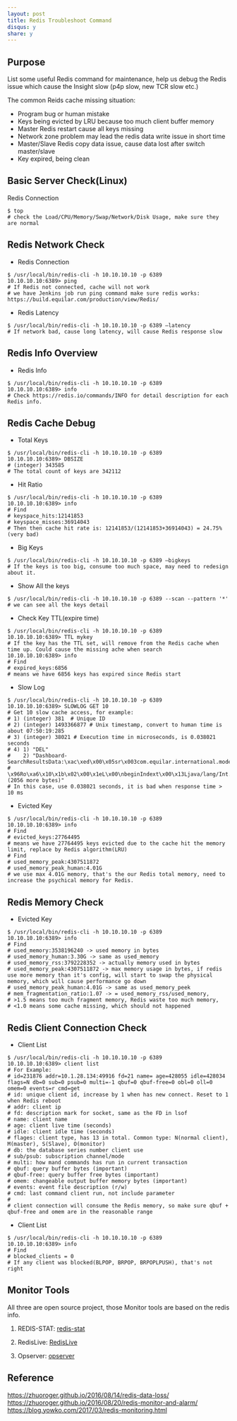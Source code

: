 ```yaml
---
layout: post
title: Redis Troubleshoot Command
disqus: y
share: y
---
```


Purpose
-------------------------
List some useful Redis command for maintenance, help us debug the Redis issue which cause the Insight slow (p4p slow, new TCR slow etc.)

The common Reids cache missing situation:
+ Program bug or human mistake
+ Keys being evicted by LRU because too much client buffer memory
+ Master Redis restart cause all keys missing
+ Network zone problem may lead the redis data write issue in short time
+ Master/Slave Redis copy data issue, cause data lost after switch master/slave
+ Key expired, being clean

Basic Server Check(Linux)
-------------------------

Redis Connection
```shell
$ top
# check the Load/CPU/Memory/Swap/Network/Disk Usage, make sure they are normal
```

Redis Network Check
-------------------------

+ Redis Connection
```shell
$ /usr/local/bin/redis-cli -h 10.10.10.10 -p 6389
10.10.10.10:6389> ping
# If Redis not connected, cache will not work
# we have Jenkins job run ping command make sure redis works: https://build.equilar.com/production/view/Redis/
```

+ Redis Latency
```shell
$ /usr/local/bin/redis-cli -h 10.10.10.10 -p 6389 –latency
# If network bad, cause long latency, will cause Redis response slow
```

Redis Info Overview
-------------------------

+ Redis Info
```shell
$ /usr/local/bin/redis-cli -h 10.10.10.10 -p 6389
10.10.10.10:6389> info
# Check https://redis.io/commands/INFO for detail description for each Redis info.
```

Redis Cache Debug
-------------------------

+ Total Keys
```shell
$ /usr/local/bin/redis-cli -h 10.10.10.10 -p 6389
10.10.10.10:6389> DBSIZE
# (integer) 343585
# The total count of keys are 342112
```

+ Hit Ratio
```shell
$ /usr/local/bin/redis-cli -h 10.10.10.10 -p 6389
10.10.10.10:6389> info
# Find
# keyspace_hits:12141853
# keyspace_misses:36914043
# Then then cache hit rate is: 12141853/(12141853+36914043) = 24.75% (very bad)
```

+ Big Keys
```shell
$ /usr/local/bin/redis-cli -h 10.10.10.10 -p 6389 –bigkeys
# If the keys is too big, consume too much space, may need to redesign about it.
```

+ Show All the keys
```shell
$ /usr/local/bin/redis-cli -h 10.10.10.10 -p 6389 --scan --pattern '*'
# we can see all the keys detail
```

+ Check Key TTL(expire time)
```shell
$ /usr/local/bin/redis-cli -h 10.10.10.10 -p 6389
10.10.10.10:6389> TTL mykey
# If the key has the TTL set, will remove from the Redis cache when time up. Could cause the missing ache when search
10.10.10.10:6389> info
# Find
# expired_keys:6856
# means we have 6856 keys has expired since Redis start
```

+ Slow Log
```shell
$ /usr/local/bin/redis-cli -h 10.10.10.10 -p 6389
10.10.10.10:6389> SLOWLOG GET 10
# Get 10 slow cache access, for example:
# 1) (integer) 381  # Unique ID
# 2) (integer) 1493366877 # Unix timestamp, convert to human time is about 07:50:19:285
# 3) (integer) 38021 # Execution time in microseconds, is 0.038021 seconds
# 4) 1) "DEL"
#    2) "Dashboard-SearchResultsData:\xac\xed\x00\x05sr\x003com.equilar.international.model.dashboard.P4PSearch':
#       \x96Ro\xa6\x10\x1b\x02\x00\x1eL\x00\nbeginIndext\x00\x13Ljava/lang/Int... (2056 more bytes)"
# In this case, use 0.038021 seconds, it is bad when response time > 10 ms
```

+ Evicted Key
```shell
$ /usr/local/bin/redis-cli -h 10.10.10.10 -p 6389
10.10.10.10:6389> info
# Find
# evicted_keys:27764495
# means we have 27764495 keys evicted due to the cache hit the memory limit, replace by Redis algorithm(LRU)
# Find
# used_memory_peak:4307511872
# used_memory_peak_human:4.01G
# we use max 4.01G memory, that's the our Redis total memory, need to increase the psychical memory for Redis.
```

Redis Memory Check
-------------------------
+ Evicted Key
```shell
$ /usr/local/bin/redis-cli -h 10.10.10.10 -p 6389
10.10.10.10:6389> info
# Find
# used_memory:3538196240 -> used memory in bytes
# used_memory_human:3.30G -> same as used_memory
# used_memory_rss:3792228352 -> actually memory used in bytes
# used_memory_peak:4307511872 -> max memory usage in bytes, if redis use more memory than it's config, will start to swap the physical memory, which will cause performance go down
# used_memory_peak_human:4.01G -> same as used_memory_peek
# mem_fragmentation_ratio:1.07 -> = used_memory_rss/used_memory,
# >1.5 means too much fragment memory, Redis waste too much memory,
# <1.0 means some cache missing, which should not happened
```

Redis Client Connection Check
-------------------------

+ Client List
```shell
$ /usr/local/bin/redis-cli -h 10.10.10.10 -p 6389
10.10.10.10:6389> client list
# For Example:
# id=231876 addr=10.1.28.134:49916 fd=21 name= age=428055 idle=428034 flags=N db=0 sub=0 psub=0 multi=-1 qbuf=0 qbuf-free=0 obl=0 oll=0 omem=0 events=r cmd=get
# id: unique client id, increase by 1 when has new connect. Reset to 1 when Redis reboot
# addr: client ip
# fd: description mark for socket, same as the FD in lsof
# name: client name
# age: client live time (seconds)
# idle: client idle time (seconds)
# flages: client type, has 13 in total. Common type: N(normal client), M(master), S(Slave), O(monitor)
# db: the database series number client use
# sub/psub: subscription channel/mode
# multi: how mand commands has run in current transaction
# qbuf: query buffer bytes (important)
# qbuf-free: query buffer free bytes (important)
# omem: changeable output buffer memory bytes (important)
# events: event file description (r/w)
# cmd: last command client run, not include parameter
# 
# client connection will consume the Redis memory, so make sure qbuf + qbuf-free and omem are in the reasonable range
```

+ Client List
```shell
$ /usr/local/bin/redis-cli -h 10.10.10.10 -p 6389
10.10.10.10:6389> info
# Find
# blocked_clients = 0
# If any client was blocked(BLPOP, BRPOP, BRPOPLPUSH), that's not right
```

Monitor Tools
-------------------------
All three are open source project, those Monitor tools are based on the redis info.

1) REDIS-STAT: [redis-stat](https://github.com/junegunn/redis-stat)

2) RedisLive: [RedisLive](https://github.com/nkrode/RedisLive)

3) Opserver: [opserver](https://github.com/opserver/Opserver)

Reference
-------------------------
https://zhuoroger.github.io/2016/08/14/redis-data-loss/
https://zhuoroger.github.io/2016/08/20/redis-monitor-and-alarm/
https://blog.yowko.com/2017/03/redis-monitoring.html
